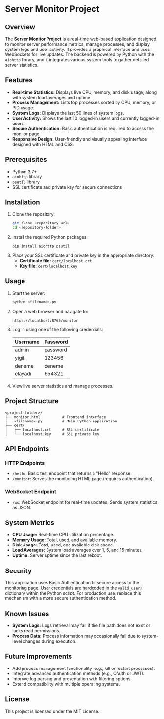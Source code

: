 # Server Monitor Project

## Overview
The **Server Monitor Project** is a real-time web-based application designed to monitor server performance metrics, manage processes, and display system logs and user activity. It provides a graphical interface and uses WebSockets for live updates. The backend is powered by Python with the `aiohttp` library, and it integrates various system tools to gather detailed server statistics.

## Features
- **Real-time Statistics:** Displays live CPU, memory, and disk usage, along with system load averages and uptime.
- **Process Management:** Lists top processes sorted by CPU, memory, or PID usage.
- **System Logs:** Displays the last 50 lines of system logs.
- **User Activity:** Shows the last 10 logged-in users and currently logged-in users.
- **Secure Authentication:** Basic authentication is required to access the monitor page.
- **Responsive Design:** User-friendly and visually appealing interface designed with HTML and CSS.

## Prerequisites
- Python 3.7+
- `aiohttp` library
- `psutil` library
- SSL certificate and private key for secure connections

## Installation
1. Clone the repository:
   ```bash
   git clone <repository-url>
   cd <repository-folder>
   ```
2. Install the required Python packages:
   ```bash
   pip install aiohttp psutil
   ```
3. Place your SSL certificate and private key in the appropriate directory:
   - **Certificate file:** `cert/localhost.crt`
   - **Key file:** `cert/localhost.key`

## Usage
1. Start the server:
   ```bash
   python <filename>.py
   ```
2. Open a web browser and navigate to:
   ```
   https://localhost:8765/monitor
   ```
3. Log in using one of the following credentials:

   | Username | Password |
   |----------|----------|
   | admin    | password |
   | yigit    | 123456   |
   | deneme   | deneme   |
   | elayadi  | 654321   |

4. View live server statistics and manage processes.

## Project Structure
```
<project-folder>/
├── monitor.html          # Frontend interface
├── <filename>.py         # Main Python application
├── cert/
│   ├── localhost.crt     # SSL certificate
│   └── localhost.key     # SSL private key
```

## API Endpoints
### HTTP Endpoints
- `/hello`: Basic test endpoint that returns a "Hello" response.
- `/monitor`: Serves the monitoring HTML page (requires authentication).

### WebSocket Endpoint
- `/ws`: WebSocket endpoint for real-time updates. Sends system statistics as JSON.

## System Metrics
- **CPU Usage:** Real-time CPU utilization percentage.
- **Memory Usage:** Total, used, and available memory.
- **Disk Usage:** Total, used, and available disk space.
- **Load Averages:** System load averages over 1, 5, and 15 minutes.
- **Uptime:** Server uptime since the last reboot.

## Security
This application uses Basic Authentication to secure access to the monitoring page. User credentials are hardcoded in the `valid_users` dictionary within the Python script. For production use, replace this mechanism with a more secure authentication method.

## Known Issues
- **System Logs:** Logs retrieval may fail if the file path does not exist or lacks read permissions.
- **Process Data:** Process information may occasionally fail due to system-level changes during execution.

## Future Improvements
- Add process management functionality (e.g., kill or restart processes).
- Integrate advanced authentication methods (e.g., OAuth or JWT).
- Improve log parsing and presentation with filtering options.
- Extend compatibility with multiple operating systems.

## License
This project is licensed under the MIT License.



